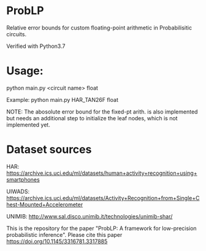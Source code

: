 # ProbLP
Relative error bounds for custom floating-point arithmetic in Probabilisitic circuits.

Verified with Python3.7

# Usage:
python main.py \<circuit name\> float
  
Example: python main.py HAR_TAN26F float

NOTE: The abosolute error bound for the fixed-pt arith. is also implemented but needs an additional step to initialize the leaf nodes, which is not implemented yet.

# Dataset sources
HAR: https://archive.ics.uci.edu/ml/datasets/human+activity+recognition+using+smartphones

UIWADS: https://archive.ics.uci.edu/ml/datasets/Activity+Recognition+from+Single+Chest-Mounted+Accelerometer

UNIMIB: http://www.sal.disco.unimib.it/technologies/unimib-shar/

This is the repository for the paper "ProbLP: A framework for low-precision probabilistic inference". Please cite this paper https://doi.org/10.1145/3316781.3317885 
